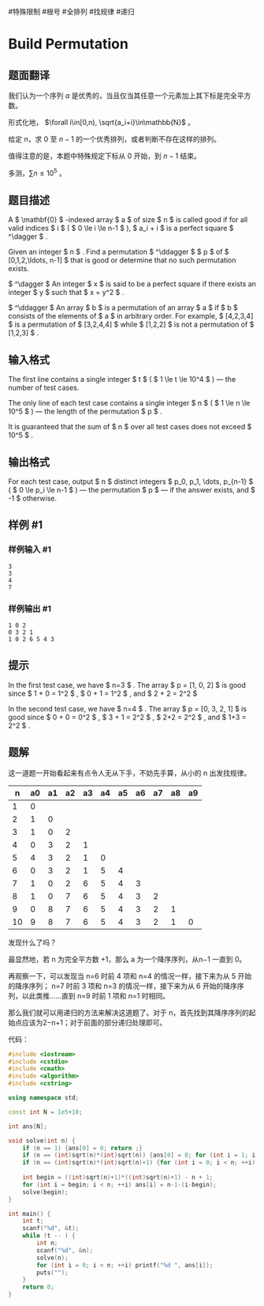 #特殊限制 #根号 #全排列 #找规律 #递归
# Build Permutation

## 题面翻译

我们认为一个序列 $a$ 是优秀的，当且仅当其任意一个元素加上其下标是完全平方数。

形式化地， $\forall i\in[0,n), \sqrt{a_i+i}\in\mathbb{N}$ 。

给定 $n$，求 $0$ 至 $n-1$ 的一个优秀排列，或者判断不存在这样的排列。

值得注意的是，本题中特殊规定下标从 $0$ 开始，到 $n-1$ 结束。

多测，$\sum n\leq10^5$ 。

## 题目描述

A  $ \mathbf{0} $ -indexed array $ a $ of size $ n $ is called good if for all valid indices $ i $ ( $ 0 \le i \le n-1 $ ), $ a_i + i $ is a perfect square $ ^\dagger $ .

Given an integer $ n $ . Find a permutation $ ^\ddagger $ $ p $ of $ [0,1,2,\ldots, n-1] $ that is good or determine that no such permutation exists.

 $ ^\dagger $ An integer $ x $ is said to be a perfect square if there exists an integer $ y $ such that $ x = y^2 $ .

 $ ^\ddagger $ An array $ b $ is a permutation of an array $ a $ if $ b $ consists of the elements of $ a $ in arbitrary order. For example, $ [4,2,3,4] $ is a permutation of $ [3,2,4,4] $ while $ [1,2,2] $ is not a permutation of $ [1,2,3] $ .

## 输入格式

The first line contains a single integer $ t $ ( $ 1 \le t \le 10^4 $ ) — the number of test cases.

The only line of each test case contains a single integer $ n $ ( $ 1 \le n \le 10^5 $ ) — the length of the permutation $ p $ .

It is guaranteed that the sum of $ n $ over all test cases does not exceed $ 10^5 $ .

## 输出格式

For each test case, output $ n $ distinct integers $ p_0, p_1, \dots, p_{n-1} $ ( $ 0 \le p_i \le n-1 $ ) — the permutation $ p $ — if the answer exists, and $ -1 $ otherwise.

## 样例 #1

### 样例输入 #1

```
3
3
4
7
```

### 样例输出 #1

```
1 0 2 
0 3 2 1 
1 0 2 6 5 4 3
```

## 提示

In the first test case, we have $ n=3 $ . The array $ p = [1, 0, 2] $ is good since $ 1 + 0 = 1^2 $ , $ 0 + 1 = 1^2 $ , and $ 2 + 2 = 2^2 $

In the second test case, we have $ n=4 $ . The array $ p = [0, 3, 2, 1] $ is good since $ 0 + 0 = 0^2 $ , $ 3 + 1 = 2^2 $ , $ 2+2 = 2^2 $ , and $ 1+3 = 2^2 $ .

## 题解
这一道题一开始看起来有点令人无从下手，不妨先手算，从小的 n 出发找规律。

|n|a0​|a1​|a2​|a3​|a4​|a5​|a6​|a7​|a8​|a9​|
|---|---|---|---|---|---|---|---|---|---|---|
|1|0||||||||||
|2|1|0|||||||||
|3|1|0|2||||||||
|4|0|3|2|1|||||||
|5|4|3|2|1|0||||||
|6|0|3|2|1|5|4|||||
|7|1|0|2|6|5|4|3||||
|8|1|0|7|6|5|4|3|2|||
|9|0|8|7|6|5|4|3|2|1||
|10|9|8|7|6|5|4|3|2|1|0|

发现什么了吗？

最显然地，若 n 为完全平方数 +1，那么 a 为一个降序序列，从n−1 一直到 0。

再观察一下，可以发现当 n=6 时前 4 项和 n=4 的情况一样，接下来为从 5 开始的降序序列； n=7 时前 3 项和 n=3 的情况一样，接下来为从 6 开始的降序序列，以此类推……直到 n=9 时前 1 项和 n=1 时相同。

那么我们就可以用递归的方法来解决这道题了。对于 n，首先找到其降序序列的起始点应该为2−n+1；对于前面的部分递归处理即可。

代码：

```cpp
#include <iostream>
#include <cstdio>
#include <cmath>
#include <algorithm>
#include <cstring>

using namespace std;

const int N = 1e5+10;

int ans[N];

void solve(int n) {
	if (n == 1) {ans[0] = 0; return ;}
	if (n == (int)sqrt(n)*(int)sqrt(n)) {ans[0] = 0; for (int i = 1; i < n; ++i) ans[i] = n-i; return ;}
	if (n == (int)sqrt(n)*(int)sqrt(n)+1) {for (int i = 0; i < n; ++i) ans[i] = n-i-1; return ;}
	 
	int begin = ((int)sqrt(n)+1)*((int)sqrt(n)+1) - n + 1;
	for (int i = begin; i < n; ++i) ans[i] = n-1-(i-begin);
	solve(begin);
}

int main() {
	int t;
	scanf("%d", &t);
	while (t -- ) {
		int n;
		scanf("%d", &n);
		solve(n);
		for (int i = 0; i < n; ++i) printf("%d ", ans[i]);
		puts("");
	}
	return 0;
}
```